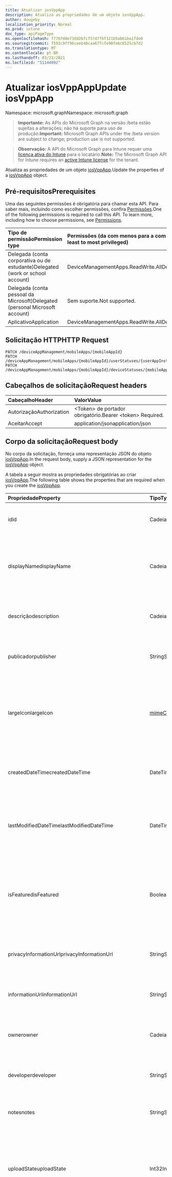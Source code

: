```yaml
---
title: Atualizar iosVppApp
description: Atualiza as propriedades de um objeto iosVppApp.
author: dougeby
localization_priority: Normal
ms.prod: intune
doc_type: apiPageType
ms.openlocfilehash: f776fd8e73dd2bfcf5747fbf321b5ab61ba1fde0
ms.sourcegitcommit: f592c9ff96ceeb40caa67fcfe90fe6c8525cb7d2
ms.translationtype: MT
ms.contentlocale: pt-BR
ms.lasthandoff: 03/23/2021
ms.locfileid: "51144092"
---
```

# <a name="update-iosvppapp"></a><span data-ttu-id="72190-103">Atualizar iosVppApp</span><span class="sxs-lookup"><span data-stu-id="72190-103">Update iosVppApp</span></span>

<span data-ttu-id="72190-104">Namespace: microsoft.graph</span><span class="sxs-lookup"><span data-stu-id="72190-104">Namespace: microsoft.graph</span></span>

> <span data-ttu-id="72190-105">**Importante:** As APIs do Microsoft Graph na versão /beta estão sujeitas a alterações; não há suporte para uso de produção.</span><span class="sxs-lookup"><span data-stu-id="72190-105">**Important:** Microsoft Graph APIs under the /beta version are subject to change; production use is not supported.</span></span>

> <span data-ttu-id="72190-106">**Observação:** A API do Microsoft Graph para Intune requer uma [licença ativa do Intune](https://go.microsoft.com/fwlink/?linkid=839381) para o locatário.</span><span class="sxs-lookup"><span data-stu-id="72190-106">**Note:** The Microsoft Graph API for Intune requires an [active Intune license](https://go.microsoft.com/fwlink/?linkid=839381) for the tenant.</span></span>

<span data-ttu-id="72190-107">Atualiza as propriedades de um objeto [iosVppApp](../resources/intune-apps-iosvppapp.md).</span><span class="sxs-lookup"><span data-stu-id="72190-107">Update the properties of a [iosVppApp](../resources/intune-apps-iosvppapp.md) object.</span></span>

## <a name="prerequisites"></a><span data-ttu-id="72190-108">Pré-requisitos</span><span class="sxs-lookup"><span data-stu-id="72190-108">Prerequisites</span></span>
<span data-ttu-id="72190-p101">Uma das seguintes permissões é obrigatória para chamar esta API. Para saber mais, incluindo como escolher permissões, confira [Permissões](/graph/permissions-reference).</span><span class="sxs-lookup"><span data-stu-id="72190-p101">One of the following permissions is required to call this API. To learn more, including how to choose permissions, see [Permissions](/graph/permissions-reference).</span></span>

|<span data-ttu-id="72190-111">Tipo de permissão</span><span class="sxs-lookup"><span data-stu-id="72190-111">Permission type</span></span>|<span data-ttu-id="72190-112">Permissões (da com menos para a com mais privilégios)</span><span class="sxs-lookup"><span data-stu-id="72190-112">Permissions (from least to most privileged)</span></span>|
|:---|:---|
|<span data-ttu-id="72190-113">Delegada (conta corporativa ou de estudante)</span><span class="sxs-lookup"><span data-stu-id="72190-113">Delegated (work or school account)</span></span>|<span data-ttu-id="72190-114">DeviceManagementApps.ReadWrite.All</span><span class="sxs-lookup"><span data-stu-id="72190-114">DeviceManagementApps.ReadWrite.All</span></span>|
|<span data-ttu-id="72190-115">Delegada (conta pessoal da Microsoft)</span><span class="sxs-lookup"><span data-stu-id="72190-115">Delegated (personal Microsoft account)</span></span>|<span data-ttu-id="72190-116">Sem suporte.</span><span class="sxs-lookup"><span data-stu-id="72190-116">Not supported.</span></span>|
|<span data-ttu-id="72190-117">Aplicativo</span><span class="sxs-lookup"><span data-stu-id="72190-117">Application</span></span>|<span data-ttu-id="72190-118">DeviceManagementApps.ReadWrite.All</span><span class="sxs-lookup"><span data-stu-id="72190-118">DeviceManagementApps.ReadWrite.All</span></span>|

## <a name="http-request"></a><span data-ttu-id="72190-119">Solicitação HTTP</span><span class="sxs-lookup"><span data-stu-id="72190-119">HTTP Request</span></span>
<!-- {
  "blockType": "ignored"
}
-->
``` http
PATCH /deviceAppManagement/mobileApps/{mobileAppId}
PATCH /deviceAppManagement/mobileApps/{mobileAppId}/userStatuses/{userAppInstallStatusId}/app
PATCH /deviceAppManagement/mobileApps/{mobileAppId}/deviceStatuses/{mobileAppInstallStatusId}/app
```

## <a name="request-headers"></a><span data-ttu-id="72190-120">Cabeçalhos de solicitação</span><span class="sxs-lookup"><span data-stu-id="72190-120">Request headers</span></span>
|<span data-ttu-id="72190-121">Cabeçalho</span><span class="sxs-lookup"><span data-stu-id="72190-121">Header</span></span>|<span data-ttu-id="72190-122">Valor</span><span class="sxs-lookup"><span data-stu-id="72190-122">Value</span></span>|
|:---|:---|
|<span data-ttu-id="72190-123">Autorização</span><span class="sxs-lookup"><span data-stu-id="72190-123">Authorization</span></span>|<span data-ttu-id="72190-124">&lt;Token&gt; de portador obrigatório.</span><span class="sxs-lookup"><span data-stu-id="72190-124">Bearer &lt;token&gt; Required.</span></span>|
|<span data-ttu-id="72190-125">Aceitar</span><span class="sxs-lookup"><span data-stu-id="72190-125">Accept</span></span>|<span data-ttu-id="72190-126">application/json</span><span class="sxs-lookup"><span data-stu-id="72190-126">application/json</span></span>|

## <a name="request-body"></a><span data-ttu-id="72190-127">Corpo da solicitação</span><span class="sxs-lookup"><span data-stu-id="72190-127">Request body</span></span>
<span data-ttu-id="72190-128">No corpo da solicitação, forneça uma representação JSON do objeto [iosVppApp](../resources/intune-apps-iosvppapp.md).</span><span class="sxs-lookup"><span data-stu-id="72190-128">In the request body, supply a JSON representation for the [iosVppApp](../resources/intune-apps-iosvppapp.md) object.</span></span>

<span data-ttu-id="72190-129">A tabela a seguir mostra as propriedades obrigatórias ao criar [iosVppApp](../resources/intune-apps-iosvppapp.md).</span><span class="sxs-lookup"><span data-stu-id="72190-129">The following table shows the properties that are required when you create the [iosVppApp](../resources/intune-apps-iosvppapp.md).</span></span>

|<span data-ttu-id="72190-130">Propriedade</span><span class="sxs-lookup"><span data-stu-id="72190-130">Property</span></span>|<span data-ttu-id="72190-131">Tipo</span><span class="sxs-lookup"><span data-stu-id="72190-131">Type</span></span>|<span data-ttu-id="72190-132">Descrição</span><span class="sxs-lookup"><span data-stu-id="72190-132">Description</span></span>|
|:---|:---|:---|
|<span data-ttu-id="72190-133">id</span><span class="sxs-lookup"><span data-stu-id="72190-133">id</span></span>|<span data-ttu-id="72190-134">Cadeia de caracteres</span><span class="sxs-lookup"><span data-stu-id="72190-134">String</span></span>|<span data-ttu-id="72190-135">Chave da entidade.</span><span class="sxs-lookup"><span data-stu-id="72190-135">Key of the entity.</span></span> <span data-ttu-id="72190-136">Herdado de [mobileApp](../resources/intune-shared-mobileapp.md)</span><span class="sxs-lookup"><span data-stu-id="72190-136">Inherited from [mobileApp](../resources/intune-shared-mobileapp.md)</span></span>|
|<span data-ttu-id="72190-137">displayName</span><span class="sxs-lookup"><span data-stu-id="72190-137">displayName</span></span>|<span data-ttu-id="72190-138">Cadeia de caracteres</span><span class="sxs-lookup"><span data-stu-id="72190-138">String</span></span>|<span data-ttu-id="72190-139">O título do aplicativo importado ou definido pelo administrador.</span><span class="sxs-lookup"><span data-stu-id="72190-139">The admin provided or imported title of the app.</span></span> <span data-ttu-id="72190-140">Herdado de [mobileApp](../resources/intune-shared-mobileapp.md)</span><span class="sxs-lookup"><span data-stu-id="72190-140">Inherited from [mobileApp](../resources/intune-shared-mobileapp.md)</span></span>|
|<span data-ttu-id="72190-141">descrição</span><span class="sxs-lookup"><span data-stu-id="72190-141">description</span></span>|<span data-ttu-id="72190-142">Cadeia de caracteres</span><span class="sxs-lookup"><span data-stu-id="72190-142">String</span></span>|<span data-ttu-id="72190-143">A descrição do aplicativo.</span><span class="sxs-lookup"><span data-stu-id="72190-143">The description of the app.</span></span> <span data-ttu-id="72190-144">Herdado de [mobileApp](../resources/intune-shared-mobileapp.md)</span><span class="sxs-lookup"><span data-stu-id="72190-144">Inherited from [mobileApp](../resources/intune-shared-mobileapp.md)</span></span>|
|<span data-ttu-id="72190-145">publicador</span><span class="sxs-lookup"><span data-stu-id="72190-145">publisher</span></span>|<span data-ttu-id="72190-146">String</span><span class="sxs-lookup"><span data-stu-id="72190-146">String</span></span>|<span data-ttu-id="72190-147">O publicador do aplicativo.</span><span class="sxs-lookup"><span data-stu-id="72190-147">The publisher of the app.</span></span> <span data-ttu-id="72190-148">Herdado de [mobileApp](../resources/intune-shared-mobileapp.md)</span><span class="sxs-lookup"><span data-stu-id="72190-148">Inherited from [mobileApp](../resources/intune-shared-mobileapp.md)</span></span>|
|<span data-ttu-id="72190-149">largeIcon</span><span class="sxs-lookup"><span data-stu-id="72190-149">largeIcon</span></span>|[<span data-ttu-id="72190-150">mimeContent</span><span class="sxs-lookup"><span data-stu-id="72190-150">mimeContent</span></span>](../resources/intune-shared-mimecontent.md)|<span data-ttu-id="72190-151">O ícone grande, a ser exibido nos detalhes do aplicativo e usado para o carregamento do ícone.</span><span class="sxs-lookup"><span data-stu-id="72190-151">The large icon, to be displayed in the app details and used for upload of the icon.</span></span> <span data-ttu-id="72190-152">Herdado de [mobileApp](../resources/intune-shared-mobileapp.md)</span><span class="sxs-lookup"><span data-stu-id="72190-152">Inherited from [mobileApp](../resources/intune-shared-mobileapp.md)</span></span>|
|<span data-ttu-id="72190-153">createdDateTime</span><span class="sxs-lookup"><span data-stu-id="72190-153">createdDateTime</span></span>|<span data-ttu-id="72190-154">DateTimeOffset</span><span class="sxs-lookup"><span data-stu-id="72190-154">DateTimeOffset</span></span>|<span data-ttu-id="72190-155">A data e a hora da criação do aplicativo.</span><span class="sxs-lookup"><span data-stu-id="72190-155">The date and time the app was created.</span></span> <span data-ttu-id="72190-156">Herdado de [mobileApp](../resources/intune-shared-mobileapp.md)</span><span class="sxs-lookup"><span data-stu-id="72190-156">Inherited from [mobileApp](../resources/intune-shared-mobileapp.md)</span></span>|
|<span data-ttu-id="72190-157">lastModifiedDateTime</span><span class="sxs-lookup"><span data-stu-id="72190-157">lastModifiedDateTime</span></span>|<span data-ttu-id="72190-158">DateTimeOffset</span><span class="sxs-lookup"><span data-stu-id="72190-158">DateTimeOffset</span></span>|<span data-ttu-id="72190-159">A data e a hora que o aplicativo foi modificado pela última vez.</span><span class="sxs-lookup"><span data-stu-id="72190-159">The date and time the app was last modified.</span></span> <span data-ttu-id="72190-160">Herdado de [mobileApp](../resources/intune-shared-mobileapp.md)</span><span class="sxs-lookup"><span data-stu-id="72190-160">Inherited from [mobileApp](../resources/intune-shared-mobileapp.md)</span></span>|
|<span data-ttu-id="72190-161">isFeatured</span><span class="sxs-lookup"><span data-stu-id="72190-161">isFeatured</span></span>|<span data-ttu-id="72190-162">Boolean</span><span class="sxs-lookup"><span data-stu-id="72190-162">Boolean</span></span>|<span data-ttu-id="72190-163">O valor que indica se o aplicativo está marcado como em destaque pelo administrador. Herdado de [mobileApp](../resources/intune-shared-mobileapp.md)</span><span class="sxs-lookup"><span data-stu-id="72190-163">The value indicating whether the app is marked as featured by the admin. Inherited from [mobileApp](../resources/intune-shared-mobileapp.md)</span></span>|
|<span data-ttu-id="72190-164">privacyInformationUrl</span><span class="sxs-lookup"><span data-stu-id="72190-164">privacyInformationUrl</span></span>|<span data-ttu-id="72190-165">String</span><span class="sxs-lookup"><span data-stu-id="72190-165">String</span></span>|<span data-ttu-id="72190-166">A URL da declaração de privacidade.</span><span class="sxs-lookup"><span data-stu-id="72190-166">The privacy statement Url.</span></span> <span data-ttu-id="72190-167">Herdado de [mobileApp](../resources/intune-shared-mobileapp.md)</span><span class="sxs-lookup"><span data-stu-id="72190-167">Inherited from [mobileApp](../resources/intune-shared-mobileapp.md)</span></span>|
|<span data-ttu-id="72190-168">informationUrl</span><span class="sxs-lookup"><span data-stu-id="72190-168">informationUrl</span></span>|<span data-ttu-id="72190-169">String</span><span class="sxs-lookup"><span data-stu-id="72190-169">String</span></span>|<span data-ttu-id="72190-170">A URL de informações adicionais.</span><span class="sxs-lookup"><span data-stu-id="72190-170">The more information Url.</span></span> <span data-ttu-id="72190-171">Herdado de [mobileApp](../resources/intune-shared-mobileapp.md)</span><span class="sxs-lookup"><span data-stu-id="72190-171">Inherited from [mobileApp](../resources/intune-shared-mobileapp.md)</span></span>|
|<span data-ttu-id="72190-172">owner</span><span class="sxs-lookup"><span data-stu-id="72190-172">owner</span></span>|<span data-ttu-id="72190-173">Cadeia de caracteres</span><span class="sxs-lookup"><span data-stu-id="72190-173">String</span></span>|<span data-ttu-id="72190-174">O proprietário do conteúdo.</span><span class="sxs-lookup"><span data-stu-id="72190-174">The owner of the app.</span></span> <span data-ttu-id="72190-175">Herdado de [mobileApp](../resources/intune-shared-mobileapp.md)</span><span class="sxs-lookup"><span data-stu-id="72190-175">Inherited from [mobileApp](../resources/intune-shared-mobileapp.md)</span></span>|
|<span data-ttu-id="72190-176">developer</span><span class="sxs-lookup"><span data-stu-id="72190-176">developer</span></span>|<span data-ttu-id="72190-177">String</span><span class="sxs-lookup"><span data-stu-id="72190-177">String</span></span>|<span data-ttu-id="72190-178">O desenvolvedor do aplicativo.</span><span class="sxs-lookup"><span data-stu-id="72190-178">The developer of the app.</span></span> <span data-ttu-id="72190-179">Herdado de [mobileApp](../resources/intune-shared-mobileapp.md)</span><span class="sxs-lookup"><span data-stu-id="72190-179">Inherited from [mobileApp](../resources/intune-shared-mobileapp.md)</span></span>|
|<span data-ttu-id="72190-180">notes</span><span class="sxs-lookup"><span data-stu-id="72190-180">notes</span></span>|<span data-ttu-id="72190-181">String</span><span class="sxs-lookup"><span data-stu-id="72190-181">String</span></span>|<span data-ttu-id="72190-182">Anotações do aplicativo.</span><span class="sxs-lookup"><span data-stu-id="72190-182">Notes for the app.</span></span> <span data-ttu-id="72190-183">Herdado de [mobileApp](../resources/intune-shared-mobileapp.md)</span><span class="sxs-lookup"><span data-stu-id="72190-183">Inherited from [mobileApp](../resources/intune-shared-mobileapp.md)</span></span>|
|<span data-ttu-id="72190-184">uploadState</span><span class="sxs-lookup"><span data-stu-id="72190-184">uploadState</span></span>|<span data-ttu-id="72190-185">Int32</span><span class="sxs-lookup"><span data-stu-id="72190-185">Int32</span></span>|<span data-ttu-id="72190-186">O estado de carregamento.</span><span class="sxs-lookup"><span data-stu-id="72190-186">The upload state.</span></span> <span data-ttu-id="72190-187">Os valores possíveis são: 0 - `Not Ready` , 1 - `Ready` , 2 - `Processing` .</span><span class="sxs-lookup"><span data-stu-id="72190-187">Possible values are: 0 - `Not Ready`, 1 - `Ready`, 2 - `Processing`.</span></span> <span data-ttu-id="72190-188">Herdado de [mobileApp](../resources/intune-shared-mobileapp.md)</span><span class="sxs-lookup"><span data-stu-id="72190-188">Inherited from [mobileApp](../resources/intune-shared-mobileapp.md)</span></span>|
|<span data-ttu-id="72190-189">publishingState</span><span class="sxs-lookup"><span data-stu-id="72190-189">publishingState</span></span>|[<span data-ttu-id="72190-190">mobileAppPublishingState</span><span class="sxs-lookup"><span data-stu-id="72190-190">mobileAppPublishingState</span></span>](../resources/intune-apps-mobileapppublishingstate.md)|<span data-ttu-id="72190-191">O estado de publicação do aplicativo.</span><span class="sxs-lookup"><span data-stu-id="72190-191">The publishing state for the app.</span></span> <span data-ttu-id="72190-192">O aplicativo não pode ser assinado, a menos que ele seja publicado.</span><span class="sxs-lookup"><span data-stu-id="72190-192">The app cannot be assigned unless the app is published.</span></span> <span data-ttu-id="72190-193">Herdado de [mobileApp](../resources/intune-shared-mobileapp.md).</span><span class="sxs-lookup"><span data-stu-id="72190-193">Inherited from [mobileApp](../resources/intune-shared-mobileapp.md).</span></span> <span data-ttu-id="72190-194">Os valores possíveis são: `notPublished`, `processing`, `published`.</span><span class="sxs-lookup"><span data-stu-id="72190-194">Possible values are: `notPublished`, `processing`, `published`.</span></span>|
|<span data-ttu-id="72190-195">isAssigned</span><span class="sxs-lookup"><span data-stu-id="72190-195">isAssigned</span></span>|<span data-ttu-id="72190-196">Boolean</span><span class="sxs-lookup"><span data-stu-id="72190-196">Boolean</span></span>|<span data-ttu-id="72190-197">O valor que indica se o aplicativo é atribuído a pelo menos um grupo.</span><span class="sxs-lookup"><span data-stu-id="72190-197">The value indicating whether the app is assigned to at least one group.</span></span> <span data-ttu-id="72190-198">Herdado de [mobileApp](../resources/intune-shared-mobileapp.md)</span><span class="sxs-lookup"><span data-stu-id="72190-198">Inherited from [mobileApp](../resources/intune-shared-mobileapp.md)</span></span>|
|<span data-ttu-id="72190-199">roleScopeTagIds</span><span class="sxs-lookup"><span data-stu-id="72190-199">roleScopeTagIds</span></span>|<span data-ttu-id="72190-200">Coleção de cadeias de caracteres</span><span class="sxs-lookup"><span data-stu-id="72190-200">String collection</span></span>|<span data-ttu-id="72190-201">Lista de ids de marca de escopo para este aplicativo móvel.</span><span class="sxs-lookup"><span data-stu-id="72190-201">List of scope tag ids for this mobile app.</span></span> <span data-ttu-id="72190-202">Herdado de [mobileApp](../resources/intune-shared-mobileapp.md)</span><span class="sxs-lookup"><span data-stu-id="72190-202">Inherited from [mobileApp](../resources/intune-shared-mobileapp.md)</span></span>|
|<span data-ttu-id="72190-203">dependentAppCount</span><span class="sxs-lookup"><span data-stu-id="72190-203">dependentAppCount</span></span>|<span data-ttu-id="72190-204">Int32</span><span class="sxs-lookup"><span data-stu-id="72190-204">Int32</span></span>|<span data-ttu-id="72190-205">O número total de dependências que o aplicativo filho tem.</span><span class="sxs-lookup"><span data-stu-id="72190-205">The total number of dependencies the child app has.</span></span> <span data-ttu-id="72190-206">Herdado de [mobileApp](../resources/intune-shared-mobileapp.md)</span><span class="sxs-lookup"><span data-stu-id="72190-206">Inherited from [mobileApp](../resources/intune-shared-mobileapp.md)</span></span>|
|<span data-ttu-id="72190-207">supersedingAppCount</span><span class="sxs-lookup"><span data-stu-id="72190-207">supersedingAppCount</span></span>|<span data-ttu-id="72190-208">Int32</span><span class="sxs-lookup"><span data-stu-id="72190-208">Int32</span></span>|<span data-ttu-id="72190-209">O número total de aplicativos que esse aplicativo sobressede direta ou indiretamente.</span><span class="sxs-lookup"><span data-stu-id="72190-209">The total number of apps this app directly or indirectly supersedes.</span></span> <span data-ttu-id="72190-210">Herdado de [mobileApp](../resources/intune-shared-mobileapp.md)</span><span class="sxs-lookup"><span data-stu-id="72190-210">Inherited from [mobileApp](../resources/intune-shared-mobileapp.md)</span></span>|
|<span data-ttu-id="72190-211">supersededAppCount</span><span class="sxs-lookup"><span data-stu-id="72190-211">supersededAppCount</span></span>|<span data-ttu-id="72190-212">Int32</span><span class="sxs-lookup"><span data-stu-id="72190-212">Int32</span></span>|<span data-ttu-id="72190-213">O número total de aplicativos pelos quais esse aplicativo é, direta ou indiretamente, é suplido.</span><span class="sxs-lookup"><span data-stu-id="72190-213">The total number of apps this app is directly or indirectly superseded by.</span></span> <span data-ttu-id="72190-214">Herdado de [mobileApp](../resources/intune-shared-mobileapp.md)</span><span class="sxs-lookup"><span data-stu-id="72190-214">Inherited from [mobileApp](../resources/intune-shared-mobileapp.md)</span></span>|
|<span data-ttu-id="72190-215">usedLicenseCount</span><span class="sxs-lookup"><span data-stu-id="72190-215">usedLicenseCount</span></span>|<span data-ttu-id="72190-216">Int32</span><span class="sxs-lookup"><span data-stu-id="72190-216">Int32</span></span>|<span data-ttu-id="72190-217">O número de aplicativos VPP em uso.</span><span class="sxs-lookup"><span data-stu-id="72190-217">The number of VPP licenses in use.</span></span>|
|<span data-ttu-id="72190-218">totalLicenseCount</span><span class="sxs-lookup"><span data-stu-id="72190-218">totalLicenseCount</span></span>|<span data-ttu-id="72190-219">Int32</span><span class="sxs-lookup"><span data-stu-id="72190-219">Int32</span></span>|<span data-ttu-id="72190-220">O número total de licenças VPP.</span><span class="sxs-lookup"><span data-stu-id="72190-220">The total number of VPP licenses.</span></span>|
|<span data-ttu-id="72190-221">releaseDateTime</span><span class="sxs-lookup"><span data-stu-id="72190-221">releaseDateTime</span></span>|<span data-ttu-id="72190-222">DateTimeOffset</span><span class="sxs-lookup"><span data-stu-id="72190-222">DateTimeOffset</span></span>|<span data-ttu-id="72190-223">A data e a hora de lançamento do aplicativo VPP.</span><span class="sxs-lookup"><span data-stu-id="72190-223">The VPP application release date and time.</span></span>|
|<span data-ttu-id="72190-224">appStoreUrl</span><span class="sxs-lookup"><span data-stu-id="72190-224">appStoreUrl</span></span>|<span data-ttu-id="72190-225">String</span><span class="sxs-lookup"><span data-stu-id="72190-225">String</span></span>|<span data-ttu-id="72190-226">A URL da loja.</span><span class="sxs-lookup"><span data-stu-id="72190-226">The store URL.</span></span>|
|<span data-ttu-id="72190-227">licensingType</span><span class="sxs-lookup"><span data-stu-id="72190-227">licensingType</span></span>|[<span data-ttu-id="72190-228">vppLicensingType</span><span class="sxs-lookup"><span data-stu-id="72190-228">vppLicensingType</span></span>](../resources/intune-apps-vpplicensingtype.md)|<span data-ttu-id="72190-229">O tipo de licença com suporte.</span><span class="sxs-lookup"><span data-stu-id="72190-229">The supported License Type.</span></span>|
|<span data-ttu-id="72190-230">applicableDeviceType</span><span class="sxs-lookup"><span data-stu-id="72190-230">applicableDeviceType</span></span>|[<span data-ttu-id="72190-231">iosDeviceType</span><span class="sxs-lookup"><span data-stu-id="72190-231">iosDeviceType</span></span>](../resources/intune-apps-iosdevicetype.md)|<span data-ttu-id="72190-232">O tipo de dispositivo iOS aplicável.</span><span class="sxs-lookup"><span data-stu-id="72190-232">The applicable iOS Device Type.</span></span>|
|<span data-ttu-id="72190-233">vppTokenOrganizationName</span><span class="sxs-lookup"><span data-stu-id="72190-233">vppTokenOrganizationName</span></span>|<span data-ttu-id="72190-234">String</span><span class="sxs-lookup"><span data-stu-id="72190-234">String</span></span>|<span data-ttu-id="72190-235">A organização associada ao Token do Programa de Compra por Volume da Apple</span><span class="sxs-lookup"><span data-stu-id="72190-235">The organization associated with the Apple Volume Purchase Program Token</span></span>|
|<span data-ttu-id="72190-236">vppTokenAccountType</span><span class="sxs-lookup"><span data-stu-id="72190-236">vppTokenAccountType</span></span>|[<span data-ttu-id="72190-237">vppTokenAccountType</span><span class="sxs-lookup"><span data-stu-id="72190-237">vppTokenAccountType</span></span>](../resources/intune-shared-vpptokenaccounttype.md)|<span data-ttu-id="72190-238">O tipo de programa de compra por volume ao qual o Token do Programa de Compra por Volume da Apple especificado está associado.</span><span class="sxs-lookup"><span data-stu-id="72190-238">The type of volume purchase program which the given Apple Volume Purchase Program Token is associated with.</span></span> <span data-ttu-id="72190-239">Os valores possíveis são: `business`, `education`.</span><span class="sxs-lookup"><span data-stu-id="72190-239">Possible values are: `business`, `education`.</span></span> <span data-ttu-id="72190-240">Os valores possíveis são: `business`, `education`.</span><span class="sxs-lookup"><span data-stu-id="72190-240">Possible values are: `business`, `education`.</span></span>|
|<span data-ttu-id="72190-241">vppTokenAppleId</span><span class="sxs-lookup"><span data-stu-id="72190-241">vppTokenAppleId</span></span>|<span data-ttu-id="72190-242">String</span><span class="sxs-lookup"><span data-stu-id="72190-242">String</span></span>|<span data-ttu-id="72190-243">O Apple Id associado ao Token do Programa de Compra de Volume da Apple.</span><span class="sxs-lookup"><span data-stu-id="72190-243">The Apple Id associated with the given Apple Volume Purchase Program Token.</span></span>|
|<span data-ttu-id="72190-244">bundleId</span><span class="sxs-lookup"><span data-stu-id="72190-244">bundleId</span></span>|<span data-ttu-id="72190-245">String</span><span class="sxs-lookup"><span data-stu-id="72190-245">String</span></span>|<span data-ttu-id="72190-246">O Nome da Identidade.</span><span class="sxs-lookup"><span data-stu-id="72190-246">The Identity Name.</span></span>|
|<span data-ttu-id="72190-247">vppTokenId</span><span class="sxs-lookup"><span data-stu-id="72190-247">vppTokenId</span></span>|<span data-ttu-id="72190-248">Cadeia de caracteres</span><span class="sxs-lookup"><span data-stu-id="72190-248">String</span></span>|<span data-ttu-id="72190-249">Identificador do token VPP associado a este aplicativo.</span><span class="sxs-lookup"><span data-stu-id="72190-249">Identifier of the VPP token associated with this app.</span></span>|
|<span data-ttu-id="72190-250">revokeLicenseActionResults</span><span class="sxs-lookup"><span data-stu-id="72190-250">revokeLicenseActionResults</span></span>|<span data-ttu-id="72190-251">[Coleção iosVppAppRevokeLicensesActionResult](../resources/intune-apps-iosvppapprevokelicensesactionresult.md)</span><span class="sxs-lookup"><span data-stu-id="72190-251">[iosVppAppRevokeLicensesActionResult](../resources/intune-apps-iosvppapprevokelicensesactionresult.md) collection</span></span>|<span data-ttu-id="72190-252">Resultados de revogar ações de licença neste aplicativo.</span><span class="sxs-lookup"><span data-stu-id="72190-252">Results of revoke license actions on this app.</span></span>|



## <a name="response"></a><span data-ttu-id="72190-253">Resposta</span><span class="sxs-lookup"><span data-stu-id="72190-253">Response</span></span>
<span data-ttu-id="72190-254">Se bem-sucedido, este método retorna um código de resposta `200 OK` e um objeto [iosVppApp](../resources/intune-apps-iosvppapp.md) atualizado no corpo da resposta.</span><span class="sxs-lookup"><span data-stu-id="72190-254">If successful, this method returns a `200 OK` response code and an updated [iosVppApp](../resources/intune-apps-iosvppapp.md) object in the response body.</span></span>

## <a name="example"></a><span data-ttu-id="72190-255">Exemplo</span><span class="sxs-lookup"><span data-stu-id="72190-255">Example</span></span>

### <a name="request"></a><span data-ttu-id="72190-256">Solicitação</span><span class="sxs-lookup"><span data-stu-id="72190-256">Request</span></span>
<span data-ttu-id="72190-257">Este é um exemplo da solicitação.</span><span class="sxs-lookup"><span data-stu-id="72190-257">Here is an example of the request.</span></span>
``` http
PATCH https://graph.microsoft.com/beta/deviceAppManagement/mobileApps/{mobileAppId}
Content-type: application/json
Content-length: 2056

{
  "@odata.type": "#microsoft.graph.iosVppApp",
  "displayName": "Display Name value",
  "description": "Description value",
  "publisher": "Publisher value",
  "largeIcon": {
    "@odata.type": "microsoft.graph.mimeContent",
    "type": "Type value",
    "value": "dmFsdWU="
  },
  "isFeatured": true,
  "privacyInformationUrl": "https://example.com/privacyInformationUrl/",
  "informationUrl": "https://example.com/informationUrl/",
  "owner": "Owner value",
  "developer": "Developer value",
  "notes": "Notes value",
  "uploadState": 11,
  "publishingState": "processing",
  "isAssigned": true,
  "roleScopeTagIds": [
    "Role Scope Tag Ids value"
  ],
  "dependentAppCount": 1,
  "supersedingAppCount": 3,
  "supersededAppCount": 2,
  "usedLicenseCount": 0,
  "totalLicenseCount": 1,
  "releaseDateTime": "2017-01-01T00:01:34.7470482-08:00",
  "appStoreUrl": "https://example.com/appStoreUrl/",
  "licensingType": {
    "@odata.type": "microsoft.graph.vppLicensingType",
    "supportUserLicensing": true,
    "supportDeviceLicensing": true,
    "supportsUserLicensing": true,
    "supportsDeviceLicensing": true
  },
  "applicableDeviceType": {
    "@odata.type": "microsoft.graph.iosDeviceType",
    "iPad": true,
    "iPhoneAndIPod": true
  },
  "vppTokenOrganizationName": "Vpp Token Organization Name value",
  "vppTokenAccountType": "education",
  "vppTokenAppleId": "Vpp Token Apple Id value",
  "bundleId": "Bundle Id value",
  "vppTokenId": "Vpp Token Id value",
  "revokeLicenseActionResults": [
    {
      "@odata.type": "microsoft.graph.iosVppAppRevokeLicensesActionResult",
      "userId": "User Id value",
      "managedDeviceId": "Managed Device Id value",
      "totalLicensesCount": 2,
      "failedLicensesCount": 3,
      "actionFailureReason": "appleFailure",
      "actionName": "Action Name value",
      "actionState": "pending",
      "startDateTime": "2016-12-31T23:58:46.7156189-08:00",
      "lastUpdatedDateTime": "2017-01-01T00:00:56.8321556-08:00"
    }
  ]
}
```

### <a name="response"></a><span data-ttu-id="72190-258">Resposta</span><span class="sxs-lookup"><span data-stu-id="72190-258">Response</span></span>
<span data-ttu-id="72190-p122">Veja a seguir um exemplo da resposta. Observação: o objeto response mostrado aqui pode estar truncado por motivos de concisão. Todas as propriedades serão retornadas de uma chamada real.</span><span class="sxs-lookup"><span data-stu-id="72190-p122">Here is an example of the response. Note: The response object shown here may be truncated for brevity. All of the properties will be returned from an actual call.</span></span>
``` http
HTTP/1.1 200 OK
Content-Type: application/json
Content-Length: 2228

{
  "@odata.type": "#microsoft.graph.iosVppApp",
  "id": "a0ac9b6f-9b6f-a0ac-6f9b-aca06f9baca0",
  "displayName": "Display Name value",
  "description": "Description value",
  "publisher": "Publisher value",
  "largeIcon": {
    "@odata.type": "microsoft.graph.mimeContent",
    "type": "Type value",
    "value": "dmFsdWU="
  },
  "createdDateTime": "2017-01-01T00:02:43.5775965-08:00",
  "lastModifiedDateTime": "2017-01-01T00:00:35.1329464-08:00",
  "isFeatured": true,
  "privacyInformationUrl": "https://example.com/privacyInformationUrl/",
  "informationUrl": "https://example.com/informationUrl/",
  "owner": "Owner value",
  "developer": "Developer value",
  "notes": "Notes value",
  "uploadState": 11,
  "publishingState": "processing",
  "isAssigned": true,
  "roleScopeTagIds": [
    "Role Scope Tag Ids value"
  ],
  "dependentAppCount": 1,
  "supersedingAppCount": 3,
  "supersededAppCount": 2,
  "usedLicenseCount": 0,
  "totalLicenseCount": 1,
  "releaseDateTime": "2017-01-01T00:01:34.7470482-08:00",
  "appStoreUrl": "https://example.com/appStoreUrl/",
  "licensingType": {
    "@odata.type": "microsoft.graph.vppLicensingType",
    "supportUserLicensing": true,
    "supportDeviceLicensing": true,
    "supportsUserLicensing": true,
    "supportsDeviceLicensing": true
  },
  "applicableDeviceType": {
    "@odata.type": "microsoft.graph.iosDeviceType",
    "iPad": true,
    "iPhoneAndIPod": true
  },
  "vppTokenOrganizationName": "Vpp Token Organization Name value",
  "vppTokenAccountType": "education",
  "vppTokenAppleId": "Vpp Token Apple Id value",
  "bundleId": "Bundle Id value",
  "vppTokenId": "Vpp Token Id value",
  "revokeLicenseActionResults": [
    {
      "@odata.type": "microsoft.graph.iosVppAppRevokeLicensesActionResult",
      "userId": "User Id value",
      "managedDeviceId": "Managed Device Id value",
      "totalLicensesCount": 2,
      "failedLicensesCount": 3,
      "actionFailureReason": "appleFailure",
      "actionName": "Action Name value",
      "actionState": "pending",
      "startDateTime": "2016-12-31T23:58:46.7156189-08:00",
      "lastUpdatedDateTime": "2017-01-01T00:00:56.8321556-08:00"
    }
  ]
}
```




